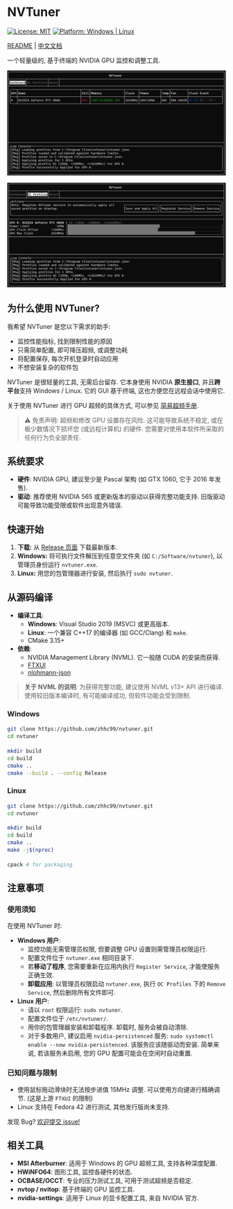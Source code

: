# NVTuner

[![License: MIT](https://img.shields.io/badge/License-MIT-yellow.svg)](https://opensource.org/licenses/MIT)
[![Platform: Windows | Linux](https://img.shields.io/badge/platform-Windows%20%7C%20Linux-blue)](https://github.com/zhhc99/nvtuner)

[README](./README.md) | [中文文档](./README_zh.md)

一个轻量级的, 基于终端的 NVIDIA GPU 监控和调整工具.

![NVTuner Gallery 1](./docs/images/nvtuner-win-1.png)

![NVTuner Gallery 2](./docs/images/nvtuner-win-2.png)

## 为什么使用 NVTuner?

我希望 NVTuner 是您以下需求的助手:

- 监控性能指标, 找到限制性能的原因
- 只需简单配置, 即可降压超频, 或调整功耗
- 将配置保存, 每次开机登录时自动应用
- 不想安装复杂的软件包

NVTuner 是很轻量的工具, 无需后台留存. 它本身使用 NVIDIA **原生接口**, 并且**跨平台**支持 Windows / Linux. 它的 GUI 基于终端, 这也方便您在远程会话中使用它.

关于使用 NVTuner 进行 GPU 超频的具体方式, 可以参见 [简易超频手册](./docs/easy-oc-guide.md).

> ⚠️ 免责声明: 超频和修改 GPU 设置存在风险. 这可能导致系统不稳定, 或在极少数情况下损坏您 (或远程计算机) 的硬件. 您需要对使用本软件所采取的任何行为负全部责任.

## 系统要求

- **硬件**: NVIDIA GPU, 建议至少是 Pascal 架构 (如 GTX 1060, 它于 2016 年发售).
- **驱动**: 推荐使用 NVIDIA 565 或更新版本的驱动以获得完整功能支持. 旧版驱动可能导致功能受限或软件出现意外错误.

## 快速开始

1. **下载:** 从 [Release 页面](https://github.com/zhhc99/nvtuner/releases) 下载最新版本.
2. **Windows:** 将可执行文件解压到任意空文件夹 (如 `C:/Software/nvtuner`), 以管理员身份运行 `nvtuner.exe`.
3. **Linux:** 用您的包管理器进行安装, 然后执行 `sudo nvtuner`.

## 从源码编译

- **编译工具**:
  - **Windows**: Visual Studio 2019 (MSVC) 或更高版本.
  - **Linux**: 一个兼容 C++17 的编译器 (如 GCC/Clang) 和 `make`.
  - CMake 3.15+
- **依赖**:
  - NVIDIA Management Library (NVML). 它一般随 CUDA 的安装而获得.
  - [FTXUI](https://github.com/ArthurSonzogni/FTXUI/)
  - [nlohmann-json](https://github.com/nlohmann/json)

> **关于 NVML 的说明**: 为获得完整功能, 建议使用 NVML v13+ API 进行编译. 使用较旧版本编译时, 有可能编译成功, 但软件功能会受到限制.

### Windows

```bash
git clone https://github.com/zhhc99/nvtuner.git
cd nvtuner

mkdir build
cd build
cmake ..
cmake --build . --config Release
```

### Linux

```bash
git clone https://github.com/zhhc99/nvtuner.git
cd nvtuner

mkdir build
cd build
cmake ..
make -j$(nproc)

cpack # for packaging
```

## 注意事项

### 使用须知

在使用 NVTuner 时:

- **Windows 用户**:
  - 监控功能无需管理员权限, 但要调整 GPU 设置则需管理员权限运行.
  - 配置文件位于 `nvtuner.exe` 相同目录下.
  - 若**移动了程序**, 您需要重新在应用内执行 `Register Service`, 才能使服务正确生效.
  - **卸载应用**: 以管理员权限启动 `nvtuner.exe`, 执行 `OC Profiles` 下的 `Remove Service`, 然后删除所有文件即可.
- **Linux 用户**:
  - 请以 `root` 权限运行: `sudo nvtuner`.
  - 配置文件位于 `/etc/nvtuner/`.
  - 用你的包管理器安装和卸载程序. 卸载时, 服务会被自动清除.
  - 对于多数用户, 建议启用 `nvidia-persistenced` 服务: `sudo systemctl enable --now nvidia-persistenced`. 该服务应该随驱动而安装. 简单来说, 若该服务未启用, 您的 GPU 配置可能会在空闲时自动重置.

### 已知问题与限制

- 使用鼠标拖动滑块时无法按步进值 15MHz 调整. 可以使用方向键进行精确调节. (这是上游 `FTXUI` 的限制)
- Linux 支持在 Fedora 42 进行测试, 其他发行版尚未支持.

发现 Bug? [欢迎提交 issue!](https://github.com/zhhc99/nvtuner/issues)

## 相关工具

- **MSI Afterburner**: 适用于 Windows 的 GPU 超频工具, 支持各种深度配置.
- **HWiNFO64**: 图形工具, 监控各硬件的状态.
- **OCBASE/OCCT**: 专业的压力测试工具, 可用于测试超频是否稳定.
- **nvtop / nvitop**: 基于终端的 GPU 监控工具.
- **nvidia-settings**: 适用于 Linux 的显卡配置工具, 来自 NVIDIA 官方.
